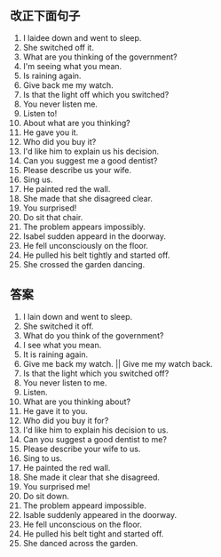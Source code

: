 ## 改正下面句子
1. I laidee down and went to sleep.
2. She switched off it.
3. What are you thinking of the government?
4. I'm seeing what you mean.
5. Is raining again.
6. Give back me my watch.
7. Is that the light off which you switched?
8. You never listen me.
9. Listen to!
10. About what are you thinking?
11. He gave you it.
12. Who did you buy it?
13. I'd like him to explain us his decision.
14. Can you suggest me a good dentist?
15. Please describe us your wife.
16. Sing us.
17. He painted red the wall.
18. She made that she disagreed clear.
19. You surprised!
20. Do sit that chair.
21. The problem appears impossibly.
22. Isabel sudden appeard in the doorway.
23. He fell unconsciously on the floor.
24. He pulled his belt tightly and started off.
25. She crossed the garden dancing.

## 答案
1. I lain down and went to sleep.
2. She switched it off.
3. What do you think of the government?
4. I see what you mean.
5. It is raining again.
6. Give me back my watch. || Give me my watch back.
7. Is that the light which you switched off?
8. You never listen to me.
9. Listen.
10. What are you thinking about?
11. He gave it to you.
12. Who did you buy it for?
13. I'd like him to explain his decision to us.
14. Can you suggest a good dentist to me?
15. Please describe your wife to us.
16. Sing to us.
17. He painted the red wall.
18. She made it clear that she disagreed.
19. You surprised me!
20. Do sit down.
21. The problem appeard impossible.
22. Isable suddenly appeared in the doorway.
23. He fell unconscious on the floor.
24. He pulled his belt tight and started off.
25. She danced across the garden.
